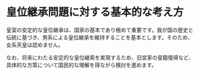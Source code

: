 # 皇位継承問題に対する基本的な考え方

皇室の安定的な皇位継承は、国家の基本であり極めて重要です。我が国の歴史と伝統に基づき、男系による皇位継承を維持することを基本とします。そのため、女系天皇は認めません。

なお、将来にわたる安定的な皇位継索を実現するため、旧宮家の皇籍復帰など、具体的な方策について国民的な理解を得ながら検討を進めます。